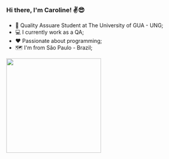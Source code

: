 ### Hi there, I'm Caroline! ✌️😎

- 📖 Quality Assuare Student at The University of GUA - UNG;
- 💻 I currently work as a QA;
- ❤️ Passionate about programming;
- 🗺️ I'm from São Paulo - Brazil;

<img src="https://github.com/onCaroline/onCaroline/assets/129281190/ff743e4f-29fb-4437-9732-f18822b62df3" width="250" height="250"/>

















